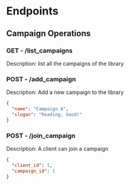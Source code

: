 # Endpoints


## Campaign Operations

### GET - /list_campaigns

Description: list all the campaigns of the library

### POST - /add_campaign

Description: Add a new campaign to the library

```json
{
  "name": "Campaign A",
  "slogan": "Reading, Good!"
}
```

### POST - /join_campaign

Description: A client can join a campaign

```json
{
  "client_id": 1,
  "campaign_id": 1
}
```

